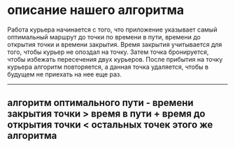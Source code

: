 # описание нашего алгоритма

Работа курьера начинается с того, что приложение указывает самый оптимальный маршрут до точки по времени в пути, времени до открытия точки и времени закрытия.
Время закрытия учитывается для того, чтобы курьер не опоздал на точку.
Затем точка бронируется, чтобы избежать пересечения двух курьеров.
После прибытия на точку курьера алгоритм повторяется, а данная точка удаляется, чтобы в будущем не приехать на нее еще раз.

----------------------------------------------------------------------------------------------------------------------------------
алгоритм оптимального пути - времени закрытия точки > время в пути + время до открытия точки < остальных точек этого же алгоритма
----------------------------------------------------------------------------------------------------------------------------------
